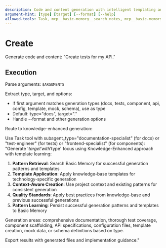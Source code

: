 ```yaml
---
description: Code and content generation with intelligent templating and pattern learning
argument-hint: [type] [target] [--format] [--help]
allowed-tools: Task, mcp__basic-memory__search_notes, mcp__basic-memory__write_note, mcp__basic-memory__build_context
---
```


# Create

Generate code and content: "Create tests for my API."

## Execution

Parse arguments: `$ARGUMENTS`

Extract type, target, and options:

- If first argument matches generation types (docs, tests, component, api, config, template, mock, schema), use as type
- Default: type="docs", target="."
- Handle --format and other generation options

Route to knowledge-enhanced generation:

Use Task tool with subagent_type="documentation-specialist" (for docs) or "test-engineer" (for tests) or "frontend-specialist" (for components):
"Generate '$target' with '$type' focus using Knowledge-Enhanced approach with template learning:

1. **Pattern Retrieval**: Search Basic Memory for successful generation patterns and templates
2. **Template Application**: Apply knowledge-base templates for technology-specific generation
3. **Context-Aware Creation**: Use project context and existing patterns for consistent generation
4. **Quality Standards**: Apply best practices from knowledge-base and previous successful generations
5. **Pattern Learning**: Persist successful generation patterns and templates to Basic Memory

Generation areas: comprehensive documentation, thorough test coverage, component scaffolding, API specifications, configuration files, template creation, mock data, or schema definitions based on type.

Export results with generated files and implementation guidance."
